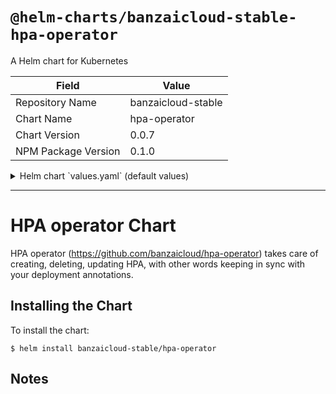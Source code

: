 # `@helm-charts/banzaicloud-stable-hpa-operator`

A Helm chart for Kubernetes

| Field               | Value              |
| ------------------- | ------------------ |
| Repository Name     | banzaicloud-stable |
| Chart Name          | hpa-operator       |
| Chart Version       | 0.0.7              |
| NPM Package Version | 0.1.0              |

<details>

<summary>Helm chart `values.yaml` (default values)</summary>

```yaml
# Default values
# This is a YAML-formatted file.
# Declare variables to be passed into your templates.
replicaCount: 1
image:
  repository: banzaicloud/hpa-operator
  tag: 0.1.5
  pullPolicy: IfNotPresent

resources:
  limits:
    cpu: 100m
    memory: 128Mi
  requests:
    cpu: 100m
    memory: 128Mi

## Install Default RBAC roles and bindings
rbac:
  install: true
  apiVersion: v1beta1

metricsServer:
  enabled: false

## Node selector
## ref: https://kubernetes.io/docs/concepts/configuration/assign-pod-node/#nodeselector
nodeSelector: {}

## Affinity
## ref: https://kubernetes.io/docs/concepts/configuration/assign-pod-node/#affinity-and-anti-affinity
affinity: {}

## Tolerations
## ref: https://kubernetes.io/docs/concepts/configuration/taint-and-toleration/
tolerations: []
```

</details>

---

# HPA operator Chart

HPA operator (https://github.com/banzaicloud/hpa-operator) takes care of creating, deleting, updating HPA, with other words keeping in sync with your deployment annotations.

## Installing the Chart

To install the chart:

```
$ helm install banzaicloud-stable/hpa-operator
```

## Notes
